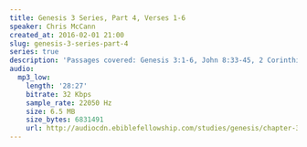 ```yaml
---
title: Genesis 3 Series, Part 4, Verses 1-6
speaker: Chris McCann
created_at: 2016-02-01 21:00
slug: genesis-3-series-part-4
series: true
description: 'Passages covered: Genesis 3:1-6, John 8:33-45, 2 Corinthians 11:1-5.'
audio:
  mp3_low:
    length: '28:27'
    bitrate: 32 Kbps
    sample_rate: 22050 Hz
    size: 6.5 MB
    size_bytes: 6831491
    url: http://audiocdn.ebiblefellowship.com/studies/genesis/chapter-3/2016.02.01_McCann_-_Genesis_3_Series_Part_4.mp3
---
```

